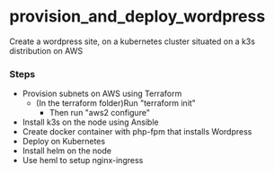 # provision_and_deploy_wordpress
Create a wordpress site, on a kubernetes cluster situated on a k3s distribution on AWS

### Steps
- Provision subnets on AWS using Terraform
  + (In the terraform folder)Run "terraform init"
	+ Then run "aws2 configure"
- Install k3s on the node using Ansible
- Create docker container with php-fpm that installs Wordpress
- Deploy on Kubernetes
- Install helm on the node
- Use heml to setup nginx-ingress
